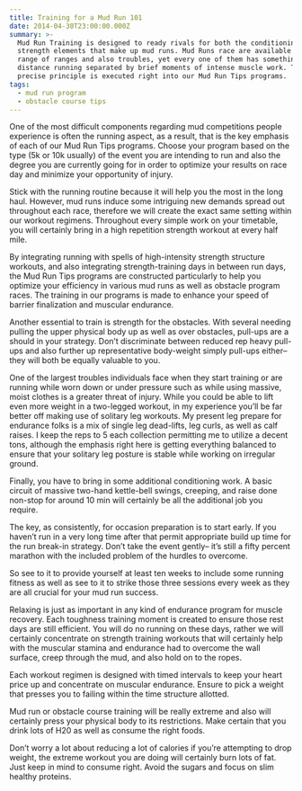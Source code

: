 ```yaml
---
title: Training for a Mud Run 101
date: 2014-04-30T23:00:00.000Z
summary: >-
  Mud Run Training is designed to ready rivals for both the conditioning and
  strength elements that make up mud runs. Mud Runs race are available in a
  range of ranges and also troubles, yet every one of them has something alike;
  distance running separated by brief moments of intense muscle work. That
  precise principle is executed right into our Mud Run Tips programs.
tags:
  - mud run program
  - obstacle course tips
---
```

One of the most difficult components regarding mud competitions people experience is often the running aspect, as a result, that is the key emphasis of each of our Mud Run Tips programs. Choose your program based on the type (5k or 10k usually) of the event you are intending to run and also the degree you are currently going for in order to optimize your results on race day and minimize your opportunity of injury.

Stick with the running routine because it will help you the most in the long haul. However, mud runs induce some intriguing new demands spread out throughout each race, therefore we will create the exact same setting within our workout regimens. Throughout every simple work on your timetable, you will certainly bring in a high repetition strength workout at every half mile.

By integrating running with spells of high-intensity strength structure workouts, and also integrating strength-training days in between run days, the Mud Run Tips programs are constructed particularly to help you optimize your efficiency in various mud runs as well as obstacle program races. The training in our programs is made to enhance your speed of barrier finalization and muscular endurance.

Another essential to train is strength for the obstacles. With several needing pulling the upper physical body up as well as over obstacles, pull-ups are a should in your strategy. Don’t discriminate between reduced rep heavy pull-ups and also further up representative body-weight simply pull-ups either– they will both be equally valuable to you.

One of the largest troubles individuals face when they start training or are running while worn down or under pressure such as while using massive, moist clothes is a greater threat of injury. While you could be able to lift even more weight in a two-legged workout, in my experience you’ll be far better off making use of solitary leg workouts. My present leg prepare for endurance folks is a mix of single leg dead-lifts, leg curls, as well as calf raises. I keep the reps to 5 each collection permitting me to utilize a decent tons, although the emphasis right here is getting everything balanced to ensure that your solitary leg posture is stable while working on irregular ground.

Finally, you have to bring in some additional conditioning work. A basic circuit of massive two-hand kettle-bell swings, creeping, and raise done non-stop for around 10 min will certainly be all the additional job you require.

The key, as consistently, for occasion preparation is to start early. If you haven’t run in a very long time after that permit appropriate build up time for the run break-in strategy. Don’t take the event gently– it’s still a fifty percent marathon with the included problem of the hurdles to overcome. 

So see to it to provide yourself at least ten weeks to include some running fitness as well as see to it to strike those three sessions every week as they are all crucial for your mud run success.

Relaxing is just as important in any kind of endurance program for muscle recovery. Each toughness training moment is created to ensure those rest days are still efficient. You will do no running on these days, rather we will certainly concentrate on strength training workouts that will certainly help with the muscular stamina and endurance had to overcome the wall surface, creep through the mud, and also hold on to the ropes.

Each workout regimen is designed with timed intervals to keep your heart price up and concentrate on muscular endurance. Ensure to pick a weight that presses you to failing within the time structure allotted.

Mud run or obstacle course training will be really extreme and also will certainly press your physical body to its restrictions. Make certain that you drink lots of H20 as well as consume the right foods. 

Don’t worry a lot about reducing a lot of calories if you’re attempting to drop weight, the extreme workout you are doing will certainly burn lots of fat. Just keep in mind to consume right. Avoid the sugars and focus on slim healthy proteins.
